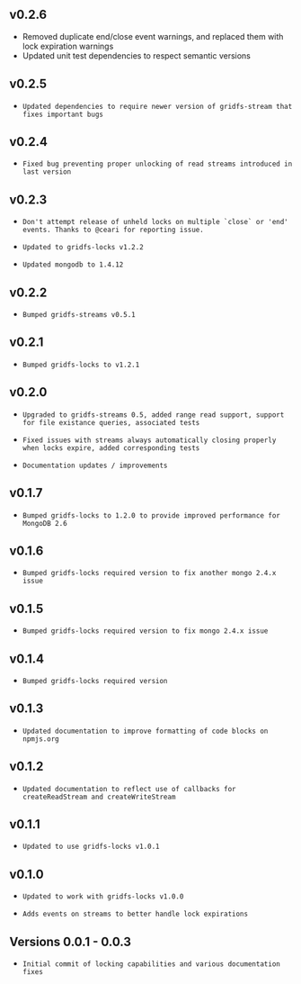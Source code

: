 ## v0.2.6

* Removed duplicate end/close event warnings, and replaced them with lock expiration warnings
* Updated unit test dependencies to respect semantic versions

## v0.2.5

*     Updated dependencies to require newer version of gridfs-stream that fixes important bugs

## v0.2.4

*     Fixed bug preventing proper unlocking of read streams introduced in last version

## v0.2.3

*     Don't attempt release of unheld locks on multiple `close` or 'end' events. Thanks to @ceari for reporting issue.
*     Updated to gridfs-locks v1.2.2
*     Updated mongodb to 1.4.12

## v0.2.2

*     Bumped gridfs-streams v0.5.1

## v0.2.1

*     Bumped gridfs-locks to v1.2.1

## v0.2.0

*     Upgraded to gridfs-streams 0.5, added range read support, support for file existance queries, associated tests
*     Fixed issues with streams always automatically closing properly when locks expire, added corresponding tests
*     Documentation updates / improvements

## v0.1.7

*     Bumped gridfs-locks to 1.2.0 to provide improved performance for MongoDB 2.6

## v0.1.6

*     Bumped gridfs-locks required version to fix another mongo 2.4.x issue

## v0.1.5

*     Bumped gridfs-locks required version to fix mongo 2.4.x issue

## v0.1.4

*     Bumped gridfs-locks required version

## v0.1.3

*     Updated documentation to improve formatting of code blocks on npmjs.org

## v0.1.2

*     Updated documentation to reflect use of callbacks for createReadStream and createWriteStream

## v0.1.1

*     Updated to use gridfs-locks v1.0.1

## v0.1.0

*     Updated to work with gridfs-locks v1.0.0
*     Adds events on streams to better handle lock expirations

## Versions 0.0.1 - 0.0.3

*     Initial commit of locking capabilities and various documentation fixes
